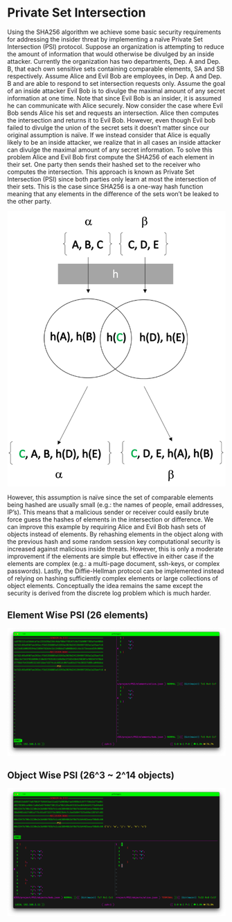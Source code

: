 # Private Set Intersection

Using the SHA256 algorithm we achieve some basic security requirements for addressing the insider threat by implementing a naïve Private Set Intersection (PSI) protocol. Suppose an organization is attempting to reduce the amount of information that would otherwise be divulged by an inside attacker. Currently the organization has two departments, Dep. A and Dep. B, that each own sensitive sets containing comparable elements, SA and SB respectively. Assume Alice and Evil Bob are employees, in Dep. A and Dep. B and are able to respond to set intersection requests only. Assume the goal of an inside attacker Evil Bob is to divulge the maximal amount of any secret information at one time. Note that since Evil Bob is an insider, it is assumed he can communicate with Alice securely. Now consider the case where Evil Bob sends Alice his set and requests an intersection. Alice then computes the intersection and returns it to Evil Bob. However, even though Evil bob failed to divulge the union of the secret sets it doesn’t matter since our original assumption is naïve. If we instead consider that Alice is equally likely to be an inside attacker, we realize that in all cases an inside attacker can divulge the maximal amount of any secret information. To solve this problem Alice and Evil Bob first compute the SHA256 of each element in their set. One party then sends their hashed set to the receiver who computes the intersection. This approach is known as Private Set Intersection (PSI) since both parties only learn at most the intersection of their sets. This is the case since SHA256 is a one-way hash function meaning that any elements in the difference of the sets won’t be leaked to the other party.

![alt text](./psi.png "PSI")

However, this assumption is naïve since the set of comparable elements being hashed are usually small (e.g.: the names of people, email addresses, IP’s). This means that a malicious sender or receiver could easily brute force guess the hashes of elements in the intersection or difference. We can improve this example by requiring Alice and Evil Bob hash sets of objects instead of elements. By rehashing elements in the object along with the previous hash and some random session key computational security is increased against malicious inside threats. However, this is only a moderate improvement if the elements are simple but effective in either case if the elements are complex (e.g.: a multi-page document, ssh-keys, or complex passwords). Lastly, the Diffie-Hellman protocol can be implemented instead of relying on hashing sufficiently complex elements or large collections of object elements. Conceptually the idea remains the same except the security is derived from the discrete log problem which is much harder.

## Element Wise PSI (26 elements)
![alt text](./elements.png "elements")

## Object Wise PSI (26^3 ~ 2^14 objects)
![alt text](./objects.png "objects")
